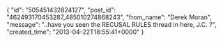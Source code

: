  {
   "id": "505451432824127",
   "post_id": "462493170453287_485010274868243",
   "from_name": "Derek Moran",
   "message": "..have you seen the RECUSAL RULES thread in here, J.C. ?",
   "created_time": "2013-04-22T18:55:41+0000"
 }
